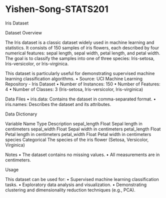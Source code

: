 # Yishen-Song-STATS201

Iris Dataset

Dataset Overview

The Iris dataset is a classic dataset widely used in machine learning and statistics. It consists of 150 samples of iris flowers, each described by four numerical features: sepal length, sepal width, petal length, and petal width. The goal is to classify the samples into one of three species: Iris-setosa, Iris-versicolor, or Iris-virginica.

This dataset is particularly useful for demonstrating supervised machine learning classification algorithms.
	•	Source: UCI Machine Learning Repository - Iris Dataset
	•	Number of Instances: 150
	•	Number of Features: 4
	•	Number of Classes: 3 (Iris-setosa, Iris-versicolor, Iris-virginica)

Data Files
	•	iris.data: Contains the dataset in comma-separated format.
	•	iris.names: Describes the dataset and its attributes.

Data Dictionary

Variable Name	Type	Description
sepal_length	Float	Sepal length in centimeters
sepal_width	Float	Sepal width in centimeters
petal_length	Float	Petal length in centimeters
petal_width	Float	Petal width in centimeters
species	Categorical	The species of the iris flower (Setosa, Versicolor, Virginica)

Notes
	•	The dataset contains no missing values.
	•	All measurements are in centimeters.

Usage

This dataset can be used for:
	•	Supervised machine learning classification tasks.
	•	Exploratory data analysis and visualization.
	•	Demonstrating clustering and dimensionality reduction techniques (e.g., PCA).

